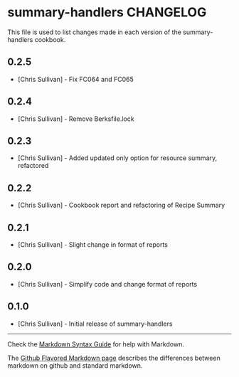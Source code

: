 summary-handlers CHANGELOG
==========================

This file is used to list changes made in each version of the summary-handlers cookbook.

0.2.5
-----
- [Chris Sullivan] - Fix FC064 and FC065

0.2.4
-----
- [Chris Sullivan] - Remove Berksfile.lock

0.2.3
-----
- [Chris Sullivan] - Added updated only option for resource summary, refactored

0.2.2
-----
- [Chris Sullivan] - Cookbook report and refactoring of Recipe Summary

0.2.1
-----
- [Chris Sullivan] - Slight change in format of reports

0.2.0
-----
- [Chris Sullivan] - Simplify code and change format of reports

0.1.0
-----
- [Chris Sullivan] - Initial release of summary-handlers

- - -
Check the [Markdown Syntax Guide](http://daringfireball.net/projects/markdown/syntax) for help with Markdown.

The [Github Flavored Markdown page](http://github.github.com/github-flavored-markdown/) describes the differences between markdown on github and standard markdown.
